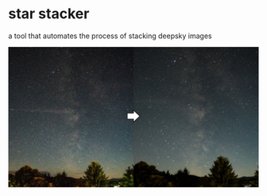 # star stacker

a tool that automates the process of stacking deepsky images

![image](https://github.com/breinsp/star-stacker/blob/master/res/deepsky.jpg)